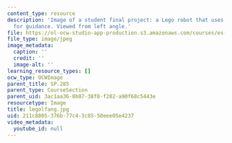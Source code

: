 ```yaml
---
content_type: resource
description: 'Image of a student final project: a Lego robot that uses light sensors
  for guidance. Viewed from left angle.'
file: https://ol-ocw-studio-app-production.s3.amazonaws.com/courses/es-293-lego-robotics-spring-2007/211c8805376b77c43c8550eee05e4237_legolfang.jpg
file_type: image/jpeg
image_metadata:
  caption: ''
  credit: ''
  image-alt: ''
learning_resource_types: []
ocw_type: OCWImage
parent_title: SP.285
parent_type: CourseSection
parent_uid: 3ac1aa36-8b07-38f8-f202-a90f68c5443e
resourcetype: Image
title: legolfang.jpg
uid: 211c8805-376b-77c4-3c85-50eee05e4237
video_metadata:
  youtube_id: null
---
```

